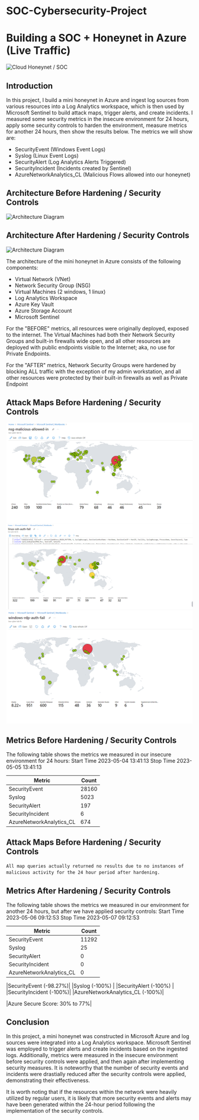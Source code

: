 # SOC-Cybersecurity-Project

# Building a SOC + Honeynet in Azure (Live Traffic)
![Cloud Honeynet / SOC](https://i.imgur.com/ZWxe03e.jpg)

## Introduction

In this project, I build a mini honeynet in Azure and ingest log sources from various resources into a Log Analytics workspace, which is then used by Microsoft Sentinel to build attack maps, trigger alerts, and create incidents. I measured some security metrics in the insecure environment for 24 hours, apply some security controls to harden the environment, measure metrics for another 24 hours, then show the results below. The metrics we will show are:

- SecurityEvent (Windows Event Logs)
- Syslog (Linux Event Logs)
- SecurityAlert (Log Analytics Alerts Triggered)
- SecurityIncident (Incidents created by Sentinel)
- AzureNetworkAnalytics_CL (Malicious Flows allowed into our honeynet)

## Architecture Before Hardening / Security Controls
![Architecture Diagram](https://i.imgur.com/aBDwnKb.jpg)

## Architecture After Hardening / Security Controls
![Architecture Diagram](https://i.imgur.com/YQNa9Pp.jpg)

The architecture of the mini honeynet in Azure consists of the following components:

- Virtual Network (VNet)
- Network Security Group (NSG)
- Virtual Machines (2 windows, 1 linux)
- Log Analytics Workspace
- Azure Key Vault
- Azure Storage Account
- Microsoft Sentinel

For the "BEFORE" metrics, all resources were originally deployed, exposed to the internet. The Virtual Machines had both their Network Security Groups and built-in firewalls wide open, and all other resources are deployed with public endpoints visible to the Internet; aka, no use for Private Endpoints.

For the "AFTER" metrics, Network Security Groups were hardened by blocking ALL traffic with the exception of my admin workstation, and all other resources were protected by their built-in firewalls as well as Private Endpoint

## Attack Maps Before Hardening / Security Controls
![NSG Allowed Inbound Malicious Flows](https://github.com/odiraonodugo/image/blob/main/ngs.png)<br>
![Linux Syslog Auth Failures](https://github.com/odiraonodugo/image/blob/main/Linux%20geodata.png)<br>
![Windows RDP/SMB Auth Failures](https://github.com/odiraonodugo/image/blob/main/wdr.png)<br>

## Metrics Before Hardening / Security Controls

The following table shows the metrics we measured in our insecure environment for 24 hours:
Start Time 2023-05-04 13:41:13
Stop Time 2023-05-05 13:41:13

| Metric                   | Count
| ------------------------ | -----
| SecurityEvent            | 28160
| Syslog                   | 5023
| SecurityAlert            | 197
| SecurityIncident         | 6
| AzureNetworkAnalytics_CL | 674

## Attack Maps Before Hardening / Security Controls

```All map queries actually returned no results due to no instances of malicious activity for the 24 hour period after hardening.```

## Metrics After Hardening / Security Controls

The following table shows the metrics we measured in our environment for another 24 hours, but after we have applied security controls:
Start Time 2023-05-06 09:12:53
Stop Time	2023-05-07 09:12:53

| Metric                   | Count
| ------------------------ | -----
| SecurityEvent            | 11292
| Syslog                   | 25
| SecurityAlert            | 0
| SecurityIncident         | 0
| AzureNetworkAnalytics_CL | 0

|SecurityEvent (-98.27%)|
|Syslog (-100%)         |
|SecurityAlert (-100%)  |
|SecurityIncident (-100%)|
|AzureNetworkAnalytics_CL (-100%)|

|Azure Secure Score: 30% to 77%|

## Conclusion

In this project, a mini honeynet was constructed in Microsoft Azure and log sources were integrated into a Log Analytics workspace. Microsoft Sentinel was employed to trigger alerts and create incidents based on the ingested logs. Additionally, metrics were measured in the insecure environment before security controls were applied, and then again after implementing security measures. It is noteworthy that the number of security events and incidents were drastially reduced after the security controls were applied, demonstrating their effectiveness.

It is worth noting that if the resources within the network were heavily utilized by regular users, it is likely that more security events and alerts may have been generated within the 24-hour period following the implementation of the security controls.
